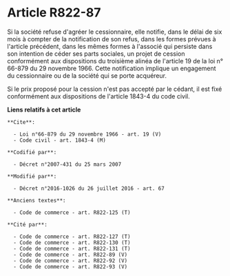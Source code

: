 # Article R822-87

Si la société refuse d'agréer le cessionnaire, elle notifie, dans le délai de six mois à compter de la notification de son
refus, dans les formes prévues à l'article précédent, dans les mêmes formes à l'associé qui persiste dans son intention de
céder ses parts sociales, un projet de cession conformément aux dispositions du troisième alinéa de l'article 19 de la loi n°
66-879 du 29 novembre 1966. Cette notification implique un engagement du cessionnaire ou de la société qui se porte
acquéreur.

Si le prix proposé pour la cession n'est pas accepté par le cédant, il est fixé conformément aux dispositions de l'article
1843-4 du code civil.

**Liens relatifs à cet article**

	**Cite**:

	  - Loi n°66-879 du 29 novembre 1966 - art. 19 (V)
	  - Code civil - art. 1843-4 (M)

	**Codifié par**:

	  - Décret n°2007-431 du 25 mars 2007

	**Modifié par**:

	  - Décret n°2016-1026 du 26 juillet 2016 - art. 67

	**Anciens textes**:

	  - Code de commerce - art. R822-125 (T)

	**Cité par**:

	  - Code de commerce - art. R822-127 (T)
	  - Code de commerce - art. R822-130 (T)
	  - Code de commerce - art. R822-131 (T)
	  - Code de commerce - art. R822-89 (V)
	  - Code de commerce - art. R822-92 (V)
	  - Code de commerce - art. R822-93 (V)
